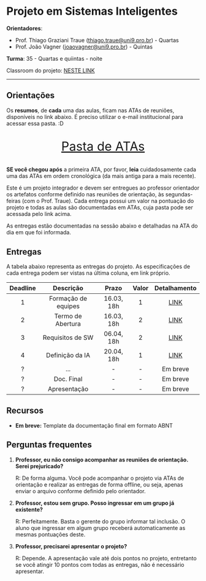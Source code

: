 # Projeto em Sistemas Inteligentes

**Orientadores**:

- Prof. Thiago Graziani Traue (thiago.traue@uni9.pro.br) - Quartas
- Prof. João Vagner (joaovagner@uni9.pro.br) - Quintas

**Turma**: 35 - Quartas e quiintas - noite

Classroom do projeto: [NESTE LINK](https://classroom.google.com/c/NDY1OTg2NDEyNTc4?cjc=ildbem7)

***

## Orientações

Os **resumos**, de **cada** uma das aulas, ficam nas ATAs de reuniões, disponíveis no link abaixo. É preciso utilizar o e-mail institucional para acessar essa pasta. :D

<p style="font-size:2.3em;text-align:center">
    <a href="https://drive.google.com/drive/folders/10iwUIi6YjSdclnV-9hJ-Kx5MgSDlmElT?usp=sharing" target="_blank">Pasta de ATAs</a>
</p>

**SE você chegou após** a primeira ATA, por favor, **leia** cuidadosamente cada uma das ATAs em ordem cronológica (da mais antiga para a mais recente).

Este é um projeto integrador e devem ser entregues ao professor orientador os artefatos conforme definido nas reuniões de orientação, às segundas-feiras (com o Prof. Traue). Cada entrega possui um valor na pontuação do projeto e todas as aulas são documentadas em ATAs, cuja pasta pode ser acessada pelo link acima. 

As entregas estão documentadas na sessão abaixo e detalhadas na ATA do dia em que foi informada.

## Entregas

A tabela abaixo representa as entregas do projeto. As especificações de cada entrega podem ser vistas na última coluna, em link próprio.

| Deadline |      Descrição      | Prazo      | Valor | Detalhamento                                                                                            |
|:--------:|:-------------------:|:----------:|:-----:|:-------------------------------------------------------------------------------------------------------:|
|    1     | Formação de equipes | 16.03, 18h |   1   |[LINK](https://docs.google.com/document/d/10W08tn-Escu_10FxRx4qkUSX7ZNcAB6TaeWHqXNTUSo/edit?usp=sharing) |
|    2     | Termo de Abertura   | 16.03, 18h |   2   |[LINK](https://docs.google.com/document/d/1lp1skSeW0VJlggUYfW5tz5tJshIBSL3P0r0HP8T2wZk/edit?usp=sharing) |
|    3     | Requisitos de SW    | 06.04, 18h |   2   |[LINK](https://docs.google.com/document/d/1HD3ncQO4EV2YAPifq92LwlF9DYL7oZdCN3ra3-lnfJ0/edit?usp=sharing) |
|    4     | Definição da IA     | 20.04, 18h |   1   |[LINK](https://docs.google.com/document/d/1Ehm5XomxFWuEYZqaN5qR4PiN1E_2klb1QjXPeCzwHKQ/edit?usp=sharing) |
|    ?     | ...                 |   -        |   -   |Em breve |
|    ?     | Doc. Final          |   -        |   -   |Em breve |
|    ?     | Apresentação        |   -        |   -   |Em breve |

## Recursos

- **Em breve:** Template da documentação final em formato ABNT

## Perguntas frequentes

1. **Professor, eu não consigo acompanhar as reuniões de orientação. Serei prejuricado?**

    R: De forma alguma. Você pode acompanhar o projeto via ATAs de orientação e realizar as entregas de forma offline, ou seja, apenas enviar o arquivo conforme definido pelo orientador.

2. **Professor, estou sem grupo. Posso ingressar em um grupo já existente?**

    R: Perfeitamente. Basta o gerente do grupo informar tal inclusão. O aluno que ingressar em algum grupo receberá automaticamente as mesmas pontuações deste.

3. **Professor, precisarei apresentar o projeto?**

    R: Depende. A apresentação vale até dois pontos no projeto, entretanto se você atingir 10 pontos com todas as entregas, não é necessário apresentar.    